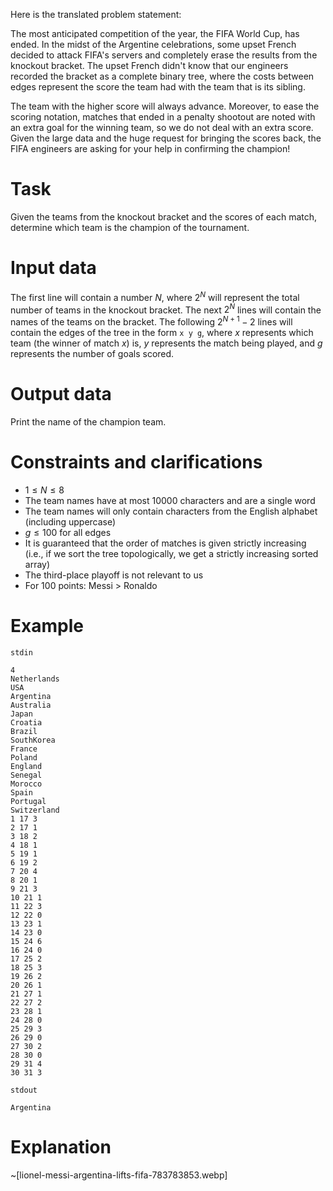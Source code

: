 Here is the translated problem statement:

The most anticipated competition of the year, the FIFA World Cup, has ended. In the midst of the Argentine celebrations, some upset French decided to attack FIFA's servers and completely erase the results from the knockout bracket. The upset French didn't know that our engineers recorded the bracket as a complete binary tree, where the costs between edges represent the score the team had with the team that is its sibling.

The team with the higher score will always advance. Moreover, to ease the scoring notation, matches that ended in a penalty shootout are noted with an extra goal for the winning team, so we do not deal with an extra score. Given the large data and the huge request for bringing the scores back, the FIFA engineers are asking for your help in confirming the champion!

# Task
Given the teams from the knockout bracket and the scores of each match, determine which team is the champion of the tournament.

# Input data
The first line will contain a number $N$, where $2^N$ will represent the total number of teams in the knockout bracket. The next $2^N$ lines will contain the names of the teams on the bracket. The following $2^{N+1} - 2$ lines will contain the edges of the tree in the form `x y g`, where $x$ represents which team (the winner of match $x$) is, $y$ represents the match being played, and $g$ represents the number of goals scored.

# Output data
Print the name of the champion team.

# Constraints and clarifications
- $1 \leq N \leq 8$
- The team names have at most $10000$ characters and are a single word
- The team names will only contain characters from the English alphabet (including uppercase)
- $g \leq 100$ for all edges
- It is guaranteed that the order of matches is given strictly increasing (i.e., if we sort the tree topologically, we get a strictly increasing sorted array)
- The third-place playoff is not relevant to us
- For 100 points: Messi > Ronaldo

# Example
`stdin`
```
4
Netherlands
USA
Argentina
Australia
Japan
Croatia
Brazil
SouthKorea
France
Poland
England
Senegal
Morocco
Spain
Portugal
Switzerland
1 17 3
2 17 1
3 18 2
4 18 1
5 19 1
6 19 2
7 20 4
8 20 1
9 21 3
10 21 1
11 22 3
12 22 0
13 23 1
14 23 0
15 24 6
16 24 0
17 25 2
18 25 3
19 26 2
20 26 1
21 27 1
22 27 2
23 28 1
24 28 0
25 29 3
26 29 0
27 30 2
28 30 0
29 31 4
30 31 3
```

`stdout`
```
Argentina
```

# Explanation
~[lionel-messi-argentina-lifts-fifa-783783853.webp]
